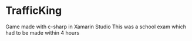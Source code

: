# TrafficKing
Game made with c-sharp in Xamarin Studio
This was a school exam which had to be made within 4 hours
